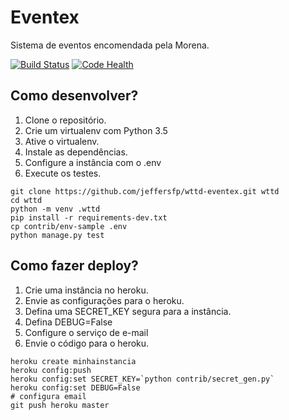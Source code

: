 # Eventex

Sistema de eventos encomendada pela Morena.

[![Build Status](https://travis-ci.org/jeffersfp/wttd-eventex.svg?branch=master)](https://travis-ci.org/jeffersfp/wttd-eventex)
[![Code Health](https://landscape.io/github/jeffersfp/wttd-eventex/master/landscape.svg?style=flat)](https://landscape.io/github/jeffersfp/wttd-eventex/master)


## Como desenvolver?

1. Clone o repositório.
2. Crie um virtualenv com Python 3.5
3. Ative o virtualenv.
4. Instale as dependências.
5. Configure a instância com o .env
6. Execute os testes.

```console
git clone https://github.com/jeffersfp/wttd-eventex.git wttd
cd wttd
python -m venv .wttd
pip install -r requirements-dev.txt
cp contrib/env-sample .env
python manage.py test
```

## Como fazer deploy?

1. Crie uma instância no heroku.
2. Envie as configurações para o heroku.
3. Defina uma SECRET_KEY segura para a instância.
4. Defina DEBUG=False
5. Configure o serviço de e-mail
6. Envie o código para o heroku.

```console
heroku create minhainstancia
heroku config:push
heroku config:set SECRET_KEY=`python contrib/secret_gen.py`
heroku config:set DEBUG=False
# configura email
git push heroku master
```